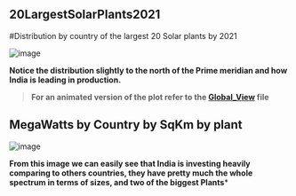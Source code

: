 ## 20LargestSolarPlants2021

#Distribution by country of the largest 20 Solar plants by 2021

![image](https://user-images.githubusercontent.com/81306499/143096935-92b56c2b-ab9c-4300-9efb-bb4578d1eda4.png)


**Notice the distribution slightly to the north of the Prime meridian and how India is leading in production.**

> **For an animated version of the plot refer to the [Global_View](https://github.com/suazojaime/20LargestSolarPlants2021/blob/main/gloab_view.html) file**


## MegaWatts by Country by SqKm by plant

![image](https://user-images.githubusercontent.com/81306499/143097185-a00323e6-9cbf-4262-82e9-837fff32dab1.png)


**From this image we can easily see that India is investing heavily comparing to others countries, they have pretty much the whole spectrum in terms of sizes, and two of the biggest Plants***
